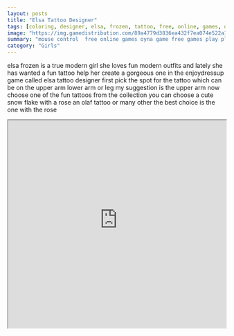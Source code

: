 ```yaml
---
layout: posts
title: "Elsa Tattoo Designer"
tags: [coloring, designer, elsa, frozen, tattoo, free, online, games, oyna, game, free, games, play, play, games]
image: "https://img.gamedistribution.com/89a4779d3836ea432f7ea074e522a17e.jpg"
summary: "mouse control  free online games oyna game free games play play games"
category: "Girls"
---
```


elsa frozen is a true modern girl she loves fun modern outfits and lately she has wanted a fun tattoo help her create a gorgeous one in the enjoydressup game called elsa tattoo designer first pick the spot for the tattoo which can be on the upper arm lower arm or leg my suggestion is the upper arm now choose one of the fun tattoos from the collection you can choose a cute snow flake with a rose an olaf tattoo or many other the best choice is the one with the rose

<iframe width="100%" height="480px;" src="https://flash.gamedistribution.com?game=89a4779d3836ea432f7ea074e522a17e"></iframe>
